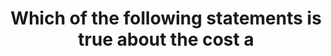 ---
layout: answer
title: "Which of the following statements is true about the cost a"
blurb: "<p>Want a compelling reason to use AWS Organizations? I'll give you one It's free!</p>
<p>There are two important exam objectives that deal with AWS Organ"
quid: 68
---